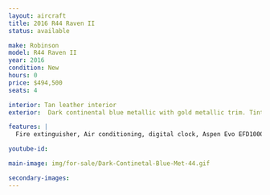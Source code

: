 ```yaml
---
layout: aircraft
title: 2016 R44 Raven II
status: available

make: Robinson
model: R44 Raven II
year: 2016
condition: New
hours: 0
price: $494,500
seats: 4

interior: Tan leather interior
exterior:  Dark continental blue metallic with gold metallic trim. Tinted windows.

features: |
  Fire extinguisher, Air conditioning, digital clock, Aspen Evo EFD1000H Pro/HSI, Garmin GTR225B com radio, Pilots Avionics console Garmin GTN635 GPS/com, Kannad 406 ELT, GPS Fleet tracker - Spidertracks S5, Garmin GMA350H panel, 4 Bose headsets and interface all seats, Extra corrosion protection, External power receptacle

youtube-id:

main-image: img/for-sale/Dark-Continetal-Blue-Met-44.gif

secondary-images:
---
```

